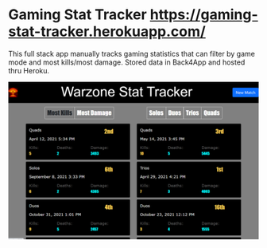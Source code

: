 # Gaming Stat Tracker https://gaming-stat-tracker.herokuapp.com/

This full stack app manually tracks gaming statistics that can filter by game mode and most kills/most damage. Stored data in Back4App and hosted thru Heroku.

![gaming-stat-tracker](/gaming-stat-tracker.png)

